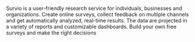 Survio is a user-friendly research service for individuals, businesses and organizations. Create online surveys, collect feedback on multiple channels and get automatically analyzed, real-time results. The data are projected in a variety of reports and customizable dashboards. Build your own free surveys and make the right decisions

